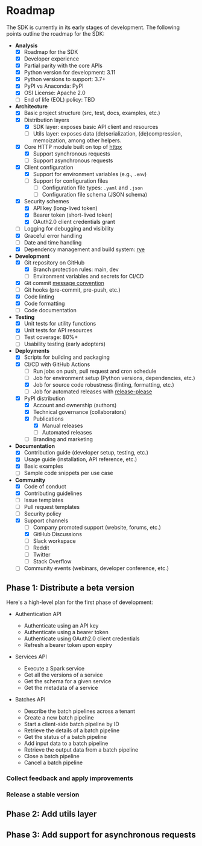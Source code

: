 # Roadmap

The SDK is currently in its early stages of development. The following points
outline the roadmap for the SDK:

- **Analysis**
  - [x] Roadmap for the SDK
  - [x] Developer experience
  - [x] Partial parity with the core APIs
  - [x] Python version for development: 3.11
  - [x] Python versions to support: 3.7+
  - [x] PyPI vs Anaconda: PyPI
  - [x] OSI License: Apache 2.0
  - [ ] End of life (EOL) policy: TBD

- **Architecture**
  - [x] Basic project structure (src, test, docs, examples, etc.)
  - [x] Distribution layers
    - [x] SDK layer: exposes basic API client and resources
    - [ ] Utils layer: exposes data (de)serialization, (de)compression, memoization, among other helpers.
  - [x] Core HTTP module built on top of [httpx](https://pypi.org/project/httpx/)
    - [x] Support synchronous requests
    - [ ] Support asynchronous requests
  - [x] Client configuration
    - [x] Support for environment variables (e.g., `.env`)
    - [ ] Support for configuration files
      - [ ] Configuration file types: `.yaml` and `.json`
      - [ ] Configuration file schema (JSON schema)
  - [x] Security schemes
    - [x] API key (long-lived token)
    - [x] Bearer token (short-lived token)
    - [x] OAuth2.0 client credentials grant
  - [ ] Logging for debugging and visibility
  - [x] Graceful error handling
  - [ ] Date and time handling
  - [x] Dependency management and build system: [rye](https://rye.astral.sh/)

- **Development**
  - [x] Git repository on GitHub
    - [x] Branch protection rules: main, dev
    - [ ] Environment variables and secrets for CI/CD
  - [x] Git commit [message convention](https://www.conventionalcommits.org/)
  - [ ] Git hooks (pre-commit, pre-push, etc.)
  - [x] Code linting
  - [x] Code formatting
  - [ ] Code documentation

- **Testing**
  - [x] Unit tests for utility functions
  - [x] Unit tests for API resources
  - [ ] Test coverage: 80%+
  - [ ] Usability testing (early adopters)

- **Deployments**
  - [x] Scripts for building and packaging
  - [x] CI/CD with GitHub Actions
    - [ ] Run jobs on push, pull request and cron schedule
    - [ ] Job for environment setup (Python versions, dependencies, etc.)
    - [x] Job for source code robustness (linting, formatting, etc.)
    - [ ] Job for automated releases with [release-please](https://github.com/googleapis/release-please-action)

  - [x] PyPI distribution
    - [x] Account and ownership (authors)
    - [x] Technical governance (collaborators)
    - [x] Publications
      - [x] Manual releases
      - [ ] Automated releases
    - [ ] Branding and marketing

- **Documentation**
  - [x] Contribution guide (developer setup, testing, etc.)
  - [x] Usage guide (installation, API reference, etc.)
  - [x] Basic examples
  - [ ] Sample code snippets per use case

- **Community**
  - [x] Code of conduct
  - [x] Contributing guidelines
  - [ ] Issue templates
  - [ ] Pull request templates
  - [ ] Security policy
  - [x] Support channels
    - [ ] Company promoted support (website, forums, etc.)
    - [x] GitHub Discussions
    - [ ] Slack workspace
    - [ ] Reddit
    - [ ] Twitter
    - [ ] Stack Overflow
  - [ ] Community events (webinars, developer conference, etc.)

## Phase 1: Distribute a beta version

Here's a high-level plan for the first phase of development:

- Authentication API
  - Authenticate using an API key
  - Authenticate using a bearer token
  - Authenticate using OAuth2.0 client credentials
  - Refresh a bearer token upon expiry

- Services API
  - Execute a Spark service
  - Get all the versions of a service
  - Get the schema for a given service
  - Get the metadata of a service

- Batches API
  - Describe the batch pipelines across a tenant
  - Create a new batch pipeline
  - Start a client-side batch pipeline by ID
  - Retrieve the details of a batch pipeline
  - Get the status of a batch pipeline
  - Add input data to a batch pipeline
  - Retrieve the output data from a batch pipeline
  - Close a batch pipeline
  - Cancel a batch pipeline

### Collect feedback and apply improvements

### Release a stable version

## Phase 2: Add utils layer

## Phase 3: Add support for asynchronous requests
